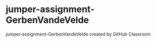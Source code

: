 # jumper-assignment-GerbenVandeVelde
jumper-assignment-GerbenVandeVelde created by GitHub Classroom
